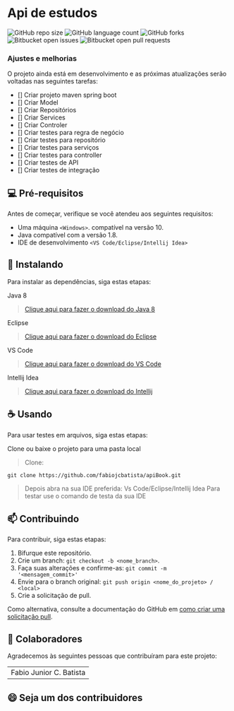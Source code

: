 # Api de estudos

![GitHub repo size](https://img.shields.io/github/repo-size/fabiojcbatista/apiBook?style=for-the-badge)
![GitHub language count](https://img.shields.io/github/languages/count/fabiojcbatista/apiBook?style=for-the-badge)
![GitHub forks](https://img.shields.io/github/forks/fabiojcbatista/apiBook?style=for-the-badge)
![Bitbucket open issues](https://img.shields.io/bitbucket/issues/fabiojcbatista/apiBook?style=for-the-badge)
![Bitbucket open pull requests](https://img.shields.io/bitbucket/pr-raw/fabiojcbatista/apiBook?style=for-the-badge)


### Ajustes e melhorias

O projeto ainda está em desenvolvimento e as próximas atualizações serão voltadas nas seguintes tarefas:

- [] Criar projeto maven spring boot
- [] Criar Model
- [] Criar Repositórios
- [] Criar Services
- [] Criar Controler
- [] Criar testes para regra de negócio
- [] Criar testes para repositório
- [] Criar testes para serviços
- [] Criar testes para controller
- [] Criar testes de API
- [] Criar testes de integração

## 💻 Pré-requisitos

Antes de começar, verifique se você atendeu aos seguintes requisitos:

- Uma máquina `<Windows>`. compatível na versão 10.
- Java compatível com a versão 1.8.
- IDE de desenvolvimento `<VS Code/Eclipse/Intellij Idea>`

## 🚀 Instalando

Para instalar as dependências, siga estas etapas:


Java 8

> [Clique aqui para fazer o download do Java 8](https://javadl.oracle.com/webapps/download/AutoDL?BundleId=246471_2dee051a5d0647d5be72a7c0abff270e)

Eclipse

> [Clique aqui para fazer o download do Eclipse](https://www.eclipse.org/downloads/)

VS Code

> [Clique aqui para fazer o download do VS Code](https://code.visualstudio.com/download)

Intellij Idea

> [Clique aqui para fazer o download do Intellij](https://www.jetbrains.com/pt-br/idea/download/)

## ☕ Usando

Para usar testes em arquivos, siga estas etapas:

Clone ou baixe o projeto para uma pasta local

> Clone:

```
git clone https://github.com/fabiojcbatista/apiBook.git
```

> Depois abra na sua IDE preferida: Vs Code/Eclipse/Intellij Idea
> Para testar use o comando de testa da sua IDE

## 📫 Contribuindo

Para contribuir, siga estas etapas:

1. Bifurque este repositório.
2. Crie um branch: `git checkout -b <nome_branch>`.
3. Faça suas alterações e confirme-as: `git commit -m '<mensagem_commit>'`
4. Envie para o branch original: `git push origin <nome_do_projeto> / <local>`
5. Crie a solicitação de pull.

Como alternativa, consulte a documentação do GitHub em [como criar uma solicitação pull](https://help.github.com/en/github/collaborating-with-issues-and-pull-requests/creating-a-pull-request).

## 🤝 Colaboradores

Agradecemos às seguintes pessoas que contribuíram para este projeto:

<table>
  <tr>
    <td align="center">Fabio Junior C. Batista</td>

  </tr>
</table>

## 😄 Seja um dos contribuidores<br>
